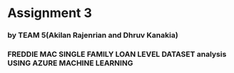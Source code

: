# Assignment 3 

### by TEAM 5(Akilan Rajenrian and Dhruv Kanakia)

### FREDDIE MAC SINGLE FAMILY LOAN LEVEL DATASET analysis USING AZURE MACHINE LEARNING
